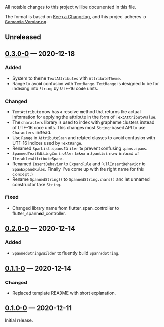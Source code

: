 All notable changes to this project will be documented in this file.

The format is based on [Keep a Changelog](https://keepachangelog.com/en/1.0.0/),
and this project adheres to [Semantic Versioning](https://semver.org/spec/v2.0.0.html).

## Unreleased

## [0.3.0-0] — 2020-12-18

### Added

- System to theme `TextAttributes` with `AttributeTheme`.
- Range to avoid confusion with `TextRange`.
  `TextRange` is designed to be for indexing into `String` by UTF-16 code units.

### Changed

- `TextAttribute` now has a resolve method that returns the actual information for
  applying the attribute in the form of `TextAttributeValue`.
- The `characters` library is used to index with grapheme clusters instead of UTF-16 code units.
  This changes most `String`-based API to use `Characters` instead.
- Use `Range` in `AttributeSpan` and related classes to avoid confusion with UTF-16 indices used by `TextRange`.
- Renamed `SpanList.spans` to `iter` to prevent confusing `spans.spans`.
- `SpannedTextEditingController` takes a `SpanList` now instead of `Iterable<AttributeSpan>`.
- Renamed `InsertBehavior` to `ExpandRule` and `FullInsertBehavior` to `SpanExpandRules`.
  Finally, I've come up with the right name for this concept :)
- Rename `SpannedString()` to `SpannedString.chars()` and let unnamed constructor take `String`.

### Fixed

- Changed library name from flutter\_span\_controller to flutter\_spann**ed**\_controller.

## [0.2.0-0] — 2020-12-14

### Added

- `SpannedStringBuilder` to fluently build `SpannedString`.

## [0.1.1-0] — 2020-12-14

### Changed

- Replaced template README with short explanation.

## [0.1.0-0] — 2020-12-11

Initial release.

[Unreleased]: https://github.com/Jjagg/boustro/tree/main/packages/flutter_spanned_controller
[0.3.0-0]: https://github.com/Jjagg/boustro/tree/release_fsp_v0.3.0-0/packages/flutter_spanned_controller
[0.2.0-0]: https://github.com/Jjagg/boustro/tree/release_fsp_v0.2.0-0/packages/flutter_spanned_controller
[0.1.1-0]: https://github.com/Jjagg/boustro/tree/release_fsp_v0.1.1-0/packages/flutter_spanned_controller
[0.1.0-0]: https://github.com/Jjagg/boustro/tree/9aa26d5459ecf7447bd8accc6fc31938b1d6d5aa/packages/flutter_spanned_controller
